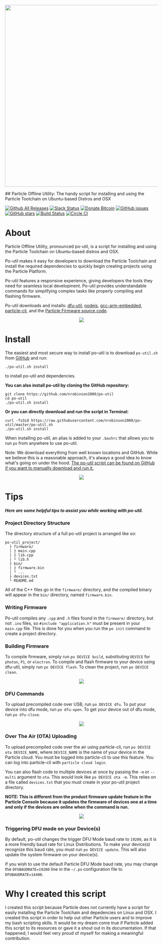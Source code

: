 <p align="center" >
<img src="https://raw.githubusercontent.com/nrobinson2000/po-util/po-util.com/logos/po-util-updated.png" width="600px">
</p>
## Particle Offline Utility: The handy script for installing and using the Particle Toolchain on Ubuntu-based Distros and OSX

[![Github All Releases](https://img.shields.io/github/downloads/nrobinson2000/po-util/total.svg?maxAge=2592000)](http://po-util.com)
[![Slack Status](https://nrobinson2000.herokuapp.com/badge.svg)](https://nrobinson2000.herokuapp.com/)
[![Donate Bitcoin](https://img.shields.io/badge/donate-bitcoin-orange.svg)](https://nrobinson2000.github.io/donate-bitcoin)
[![GitHub issues](https://img.shields.io/github/issues/nrobinson2000/po-util.svg)](https://github.com/nrobinson2000/po-util/issues)
[![GitHub stars](https://img.shields.io/github/stars/nrobinson2000/po-util.svg)](https://github.com/nrobinson2000/po-util/stargazers)
[![Build Status](https://travis-ci.org/nrobinson2000/po-util.svg?branch=master)](https://travis-ci.org/nrobinson2000/po-util) [![Circle CI](https://circleci.com/gh/nrobinson2000/po-util.svg?style=svg)](https://circleci.com/gh/nrobinson2000/po-util)

# About

Particle Offline Utility, pronounced po-util, is a script for installing and using the Particle Toolchain on Ubuntu-based distros and OSX.

Po-util makes it easy for developers to download the Particle Toolchain and install the required dependencies to quickly begin creating projects using the Particle Platform.

Po-util features a responsive experience, giving developers the tools they need for seamless local development. Po-util provides understandable commands for simplifying complex tasks like properly compiling and flashing firmware.

Po-util downloads and installs: [dfu-util](http://dfu-util.sourceforge.net/), [nodejs](https://nodejs.org/en/), [gcc-arm-embedded](https://launchpad.net/gcc-arm-embedded), [particle-cli](https://github.com/spark/particle-cli), and the [Particle Firmware source code](https://github.com/spark/firmware).


<p align="center">
<img src="images/build.png">
</p>


# Install
The easiest and most secure way to install po-util is to download `po-util.sh` from [GitHub](https://raw.githubusercontent.com/nrobinson2000/po-util/master/po-util.sh) and run:
```
./po-util.sh install
```
to install po-util and dependencies.

**You can also install po-util by cloning the GitHub repository:**
```
git clone https://github.com/nrobinson2000/po-util
cd po-util
./po-util.sh install
```
**Or you can directly download and run the script in Terminal:**
```
curl -fsSLO https://raw.githubusercontent.com/nrobinson2000/po-util/master/po-util.sh
./po-util.sh install
```
When installing po-util, an alias is added to your `.bashrc` that allows you to run `po` from anywhere to use po-util. 

Note: We download everything from well known locations and GitHub.  While we believe this is a reasonable approach, it's always a good idea to know what's going on under the hood.  [The po-util script can be found on GitHub if you want to manually download and run it.](https://github.com/nrobinson2000/po-util/blob/master/po-util.sh)

<p align="center">
<img src="images/po.png">
</p>


# Tips

##### Here are some helpful tips to assist you while working with po-util.

### Project Directory Structure
The directory structure of a full po-util project is arranged like so:

```
po-util_project/
  ├ firmware/
  | ├ main.cpp
  | ├ lib.cpp
  | └ lib.h
  ├ bin/
  | ├ firmware.bin
  | └ ...
  ├ devices.txt
  └ README.md
```

All of the C++ files go in the `firmware/` directory, and the compiled binary
will appear in the `bin/` directory, named `firmware.bin`.

### Writing Firmware
Po-util compiles any `.cpp` and `.h` files found in the `firmware/` directory, but not `.ino` files, so `#include "application.h"` must be present in your `main.cpp` file.  This is done for you when you run the `po init` command to create a project directory.

### Building Firmware
To compile firmware, simply run `po DEVICE build`, substituting `DEVICE` for
`photon`, `P1`, or `electron`. To compile and flash firmware to your device using dfu-util, simply run `po DEVICE flash`. To clean the project, run `po DEVICE clean`.

<p align="center">
<img src="images/flash.png">
</p>

### DFU Commands
To upload precompiled code over USB, run `po DEVICE dfu`. To put your device into dfu mode, run `po dfu-open`. To get your device out of dfu mode, run `po dfu-close`.

<p align="center">
<img src="images/dfu.png">
</p>

### Over The Air (OTA) Uploading
To upload precompiled code over the air using particle-cli,
run `po DEVICE ota DEVICE_NAME`, where `DEVICE_NAME` is the name of your device
in the Particle cloud. You must be logged into particle-cli to use this
feature. You can log into particle-cli with `particle cloud login`.

You can also flash code to multiple devices at once by passing the `-m` or
`--multi` argument to `ota`.  This would look like `po DEVICE ota -m`.
This relies on a file called `devices.txt` that you must create in your po-util
project directory.

**NOTE: This is different from the product firmware update feature in the Particle Console because it updates the firmware of devices one at a time and only if the devices are online when the command is run.**

<p align="center">
<img src="images/ota.png">
</p>

### Triggering DFU mode on your Device(s)
By default, po-util changes the trigger DFU Mode baud rate to `19200`, as it is a more friendly baud rate for Linux Distributions.  To make your device(s) recognize this baud rate, you must run `po DEVICE update`. This will also update the system firmware on your device(s).

If you wish to use the default Particle DFU Mode baud rate, you may change the `DFUBAUDRATE=19200` line in the `~/.po` configuration file to `DFUBAUDRATE=14400`.


# Why I created this script

I created this script because Particle does not currently have a script for easily installing the Particle Toolchain and depedencies on Linux and OSX. I created this script in order to help out other Particle users and to improve my bash scripting skills. It would be my dream come true if Particle added this script to its resources or gave it a shout out in its documentation. If that happened, I would feel very proud of myself for making a meaningful contribution.
